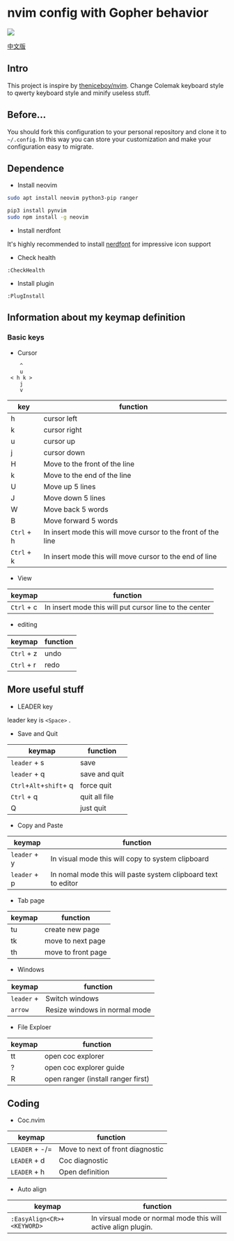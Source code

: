 # nvim config with Gopher behavior

![](https://cdn.jsdelivr.net/gh/Avimitin/PicStorage/pic/20210126183441.png)

[中文版](docs/README_CN.md)

## Intro

This project is inspire by [theniceboy/nvim](https://github.com/theniceboy/nvim). Change Colemak keyboard style to qwerty keyboard style and minify useless stuff.

## Before...

You should fork this configuration to your personal repository and clone it to `~/.config`. In this way you can store your customization and make your configuration easy to migrate.

## Dependence

- Install neovim

```bash
sudo apt install neovim python3-pip ranger

pip3 install pynvim
sudo npm install -g neovim
```

- Install nerdfont

It's highly recommended to install [nerdfont](https://www.nerdfonts.com/font-downloads) for impressive icon support

- Check health

```vim
:CheckHealth
```

- Install plugin

```vim
:PlugInstall
```

## Information about my keymap definition

### Basic keys

- Cursor

```text
	^
	u
 < h k >
	j
	v
```

| key | function |
| --- | -------- |
|  h  | cursor left |
|  k  | cursor right|
|  u  | cursor up   |
|  j  | cursor down |
|  H  | Move to the front of the line |
|  k  | Move to the end of the line   |
|  U  | Move up 5 lines |
|  J  | Move down 5 lines |
|  W  | Move back 5 words |
|  B  | Move forward 5 words |
| `Ctrl` + h | In insert mode this will move cursor to the front of the line |
| `Ctrl` + k | In insert mode this will move cursor to the end of line |

- View

| keymap | function |
| ------ | -------- |
| `Ctrl` + c | In insert mode this will put cursor line to the center |

- editing

| keymap | function |
| ------ | -------- |
| `Ctrl` + z | undo |
| `Ctrl` + r | redo |

## More useful stuff

- LEADER key

leader key is `<Space>` .

- Save and Quit

| keymap | function |
| ------ | -------- |
| `leader` + s | save |
| `leader` + q | save and quit |
| `Ctrl`+`Alt`+`shift`+ q | force quit |
| `Ctrl` + q | quit all file |
| Q | just quit |

- Copy and Paste

| keymap | function |
| ------ | -------- |
| `leader` + y | In visual mode this will copy to system clipboard |
| `leader` + p | In nomal mode this will paste system clipboard text to editor |

- Tab page

| keymap | function |
| ------ | -------- |
|   tu   | create new page |
|   tk   | move to next page |
|   th   | move to front page |

- Windows

| keymap | function |
| ------ | -------- |
| `leader` + <arrow> | Switch windows |
| `arrow` | Resize windows in normal mode |

- File Exploer

| keymap | function |
| ------ | -------- |
|   tt   | open coc explorer |
|   ?    | open coc explorer guide |
|   R    | open ranger (install ranger first) |

## Coding

- Coc.nvim

| keymap | function |
| ------ | -------- |
| `LEADER` + -/= | Move to next of front diagnostic |
| `LEADER` + d | Coc diagnostic |
| `LEADER` + h | Open definition |

- Auto align

| keymap | function |
| ------ | -------- |
| `:EasyAlign<CR>+<KEYWORD>`  | In virsual mode or normal mode this will active align plugin. |

